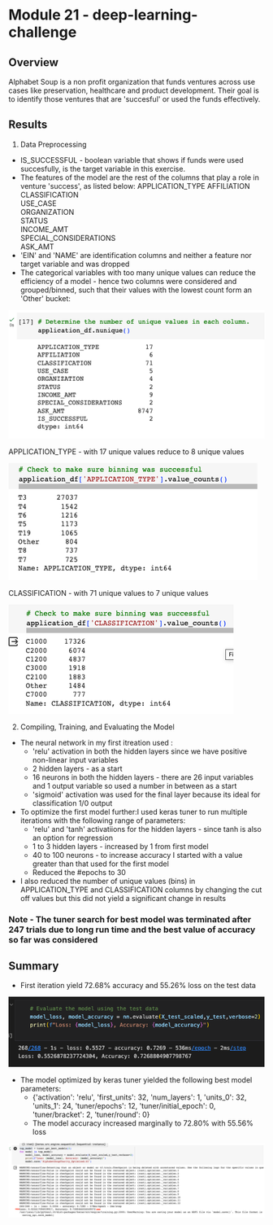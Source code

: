 # Module 21 - deep-learning-challenge

## Overview 
Alphabet Soup is a non profit organization that funds ventures across use cases like preservation, healthcare and product development. Their goal is to identify those ventures that are 'succesful' or used the funds effectively.

## Results

1. Data Preprocessing

* IS_SUCCESSFUL - boolean variable that shows if funds were used succesfully, is the target variable in this exercise. 
* The features of the model are the rest of the columns that play a role in venture 'success', as listed below:
APPLICATION_TYPE
AFFILIATION	
CLASSIFICATION	
USE_CASE	
ORGANIZATION	
STATUS	
INCOME_AMT	
SPECIAL_CONSIDERATIONS	
ASK_AMT
* 'EIN' and 'NAME' are identification columns and neither a feature nor target variable and was dropped
* The categorical variables with too many unique values can reduce the efficiency of a model - hence two columns were considered and grouped/binned, such that their values with the lowest count form an 'Other' bucket:

![alt text](https://github.com/snethomas/deep-learning-challenge/blob/main/Images/Screenshot%202023-10-04%20at%2019.14.42.png)

APPLICATION_TYPE - with 17 unique values reduce to 8 unique values

![alt text](https://github.com/snethomas/deep-learning-challenge/blob/main/Images/Screenshot%202023-10-04%20at%2019.15.06.png)

CLASSIFICATION - with 71 unique values to 7 unique values

![alt text](https://github.com/snethomas/deep-learning-challenge/blob/main/Images/Screenshot%202023-10-04%20at%2019.15.19.png)

2. Compiling, Training, and Evaluating the Model

* The neural network in my first itreation used :
    * 'relu' activation in both the hidden layers since we have positive non-linear input variables
    * 2 hidden layers - as a start
    * 16 neurons in both the hidden layers - there are 26 input variables and 1 output variable so used a number in between as a start
    * 'sigmoid' activation was used for the final layer because its ideal for classification 1/0 output
* To optimize the first model further:I used keras tuner to run multiple iterations with the following range of parameters:
    * 'relu' and 'tanh' activatiions for the hidden layers - since tanh is also an option for regression        
    * 1 to 3 hidden layers - increased by 1 from first model
    * 40 to 100 neurons - to increase accuracy I started with a value greater than that used for the first model
    * Reduced the #epochs to 30
* I also reduced the number of unique values (bins) in APPLICATION_TYPE and CLASSIFICATION columns by changing the cut off values but this did not yield a significant change in results

### Note - The tuner search for best model was terminated after 247 trials due to long run time and the best value of accuracy so far was considered

## Summary

* First iteration yield 72.68% accuracy and 55.26% loss on the test data

![alt text](https://github.com/snethomas/deep-learning-challenge/blob/main/Images/Screenshot%202023-10-04%20at%2019.17.29.png)

* The model optimized by keras tuner yielded the following best model parameters:
    * {'activation': 'relu', 'first_units': 32, 'num_layers': 1, 'units_0': 32, 'units_1': 24, 'tuner/epochs': 12, 'tuner/initial_epoch': 0, 'tuner/bracket': 2, 'tuner/round': 0}
    * The model accuracy increased marginally to 72.80% with 55.56% loss
    
![alt text](https://github.com/snethomas/deep-learning-challenge/blob/main/Images/Screenshot%202023-10-04%20at%2019.15.42.png)
